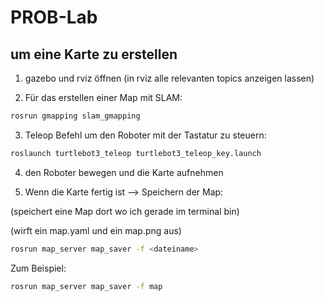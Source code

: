 # PROB-Lab


## um eine Karte zu erstellen

1. gazebo und rviz öffnen (in rviz alle relevanten topics anzeigen lassen)

2. Für das erstellen einer Map mit SLAM:
```bash
rosrun gmapping slam_gmapping
```

3. Teleop Befehl um den Roboter mit der Tastatur zu steuern:
```bash
roslaunch turtlebot3_teleop turtlebot3_teleop_key.launch
```

4. den Roboter bewegen und die Karte aufnehmen

5. Wenn die Karte fertig ist --> Speichern der Map:

(speichert eine Map dort wo ich gerade im terminal bin)

(wirft ein map.yaml und ein map.png aus)
```bash
rosrun map_server map_saver -f <dateiname>
```

Zum Beispiel:
```bash
rosrun map_server map_saver -f map
```
